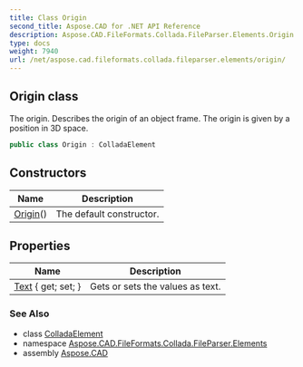 ```yaml
---
title: Class Origin
second_title: Aspose.CAD for .NET API Reference
description: Aspose.CAD.FileFormats.Collada.FileParser.Elements.Origin class. The origin. Describes the origin of an object frame. The origin is given by a position in 3D space
type: docs
weight: 7940
url: /net/aspose.cad.fileformats.collada.fileparser.elements/origin/
---
```

## Origin class

The origin. Describes the origin of an object frame. The origin is given by a position in 3D space.

```csharp
public class Origin : ColladaElement
```

## Constructors

| Name | Description |
| --- | --- |
| [Origin](origin/)() | The default constructor. |

## Properties

| Name | Description |
| --- | --- |
| [Text](../../aspose.cad.fileformats.collada.fileparser.elements/origin/text/) { get; set; } | Gets or sets the values as text. |

### See Also

* class [ColladaElement](../colladaelement/)
* namespace [Aspose.CAD.FileFormats.Collada.FileParser.Elements](../../aspose.cad.fileformats.collada.fileparser.elements/)
* assembly [Aspose.CAD](../../)


